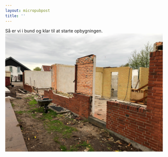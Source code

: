 ```yaml
---
layout: micropubpost
title: ''
---
```

Så er vi i bund og klar til at starte opbygningen.
![](/assets/IMG_0064.jpg)
